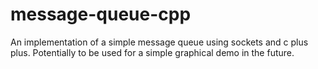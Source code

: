 # message-queue-cpp
An implementation of a simple message queue using sockets and c plus plus. Potentially to be used for a simple graphical demo in the future.
